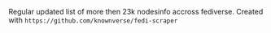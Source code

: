 Regular updated list of more then 23k nodesinfo accross fediverse.
Created with `https://github.com/knownverse/fedi-scraper`
